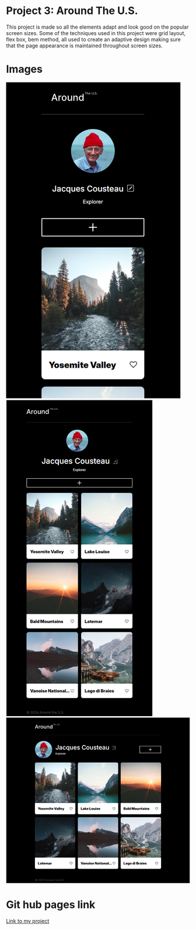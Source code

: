 # Project 3: Around The U.S.

This project is made so all the elements adapt and look good on the popular screen sizes.
Some of the techniques used in this project were grid layout, flex box, bem method, all used to create an adaptive design making sure that the page appearance is maintained throughout screen sizes.

# Images

![Around The U.S.](320px.PNG)
![Around The U.S.](800px.PNG)
![Around The U.S.](1280px.PNG)

# Git hub pages link

[Link to my project](https://justin-youngs.github.io/se_project_aroundtheus)
